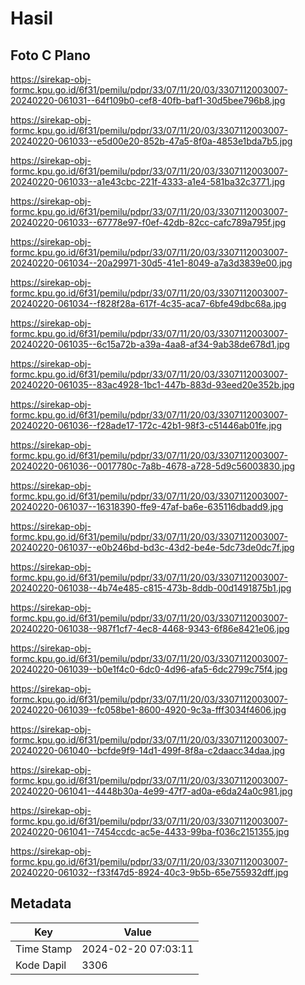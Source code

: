 # Hasil

## Foto C Plano

https://sirekap-obj-formc.kpu.go.id/6f31/pemilu/pdpr/33/07/11/20/03/3307112003007-20240220-061031--64f109b0-cef8-40fb-baf1-30d5bee796b8.jpg

https://sirekap-obj-formc.kpu.go.id/6f31/pemilu/pdpr/33/07/11/20/03/3307112003007-20240220-061033--e5d00e20-852b-47a5-8f0a-4853e1bda7b5.jpg

https://sirekap-obj-formc.kpu.go.id/6f31/pemilu/pdpr/33/07/11/20/03/3307112003007-20240220-061033--a1e43cbc-221f-4333-a1e4-581ba32c3771.jpg

https://sirekap-obj-formc.kpu.go.id/6f31/pemilu/pdpr/33/07/11/20/03/3307112003007-20240220-061033--67778e97-f0ef-42db-82cc-cafc789a795f.jpg

https://sirekap-obj-formc.kpu.go.id/6f31/pemilu/pdpr/33/07/11/20/03/3307112003007-20240220-061034--20a29971-30d5-41e1-8049-a7a3d3839e00.jpg

https://sirekap-obj-formc.kpu.go.id/6f31/pemilu/pdpr/33/07/11/20/03/3307112003007-20240220-061034--f828f28a-617f-4c35-aca7-6bfe49dbc68a.jpg

https://sirekap-obj-formc.kpu.go.id/6f31/pemilu/pdpr/33/07/11/20/03/3307112003007-20240220-061035--6c15a72b-a39a-4aa8-af34-9ab38de678d1.jpg

https://sirekap-obj-formc.kpu.go.id/6f31/pemilu/pdpr/33/07/11/20/03/3307112003007-20240220-061035--83ac4928-1bc1-447b-883d-93eed20e352b.jpg

https://sirekap-obj-formc.kpu.go.id/6f31/pemilu/pdpr/33/07/11/20/03/3307112003007-20240220-061036--f28ade17-172c-42b1-98f3-c51446ab01fe.jpg

https://sirekap-obj-formc.kpu.go.id/6f31/pemilu/pdpr/33/07/11/20/03/3307112003007-20240220-061036--0017780c-7a8b-4678-a728-5d9c56003830.jpg

https://sirekap-obj-formc.kpu.go.id/6f31/pemilu/pdpr/33/07/11/20/03/3307112003007-20240220-061037--16318390-ffe9-47af-ba6e-635116dbadd9.jpg

https://sirekap-obj-formc.kpu.go.id/6f31/pemilu/pdpr/33/07/11/20/03/3307112003007-20240220-061037--e0b246bd-bd3c-43d2-be4e-5dc73de0dc7f.jpg

https://sirekap-obj-formc.kpu.go.id/6f31/pemilu/pdpr/33/07/11/20/03/3307112003007-20240220-061038--4b74e485-c815-473b-8ddb-00d1491875b1.jpg

https://sirekap-obj-formc.kpu.go.id/6f31/pemilu/pdpr/33/07/11/20/03/3307112003007-20240220-061038--987f1cf7-4ec8-4468-9343-6f86e8421e06.jpg

https://sirekap-obj-formc.kpu.go.id/6f31/pemilu/pdpr/33/07/11/20/03/3307112003007-20240220-061039--b0e1f4c0-6dc0-4d96-afa5-6dc2799c75f4.jpg

https://sirekap-obj-formc.kpu.go.id/6f31/pemilu/pdpr/33/07/11/20/03/3307112003007-20240220-061039--fc058be1-8600-4920-9c3a-fff3034f4606.jpg

https://sirekap-obj-formc.kpu.go.id/6f31/pemilu/pdpr/33/07/11/20/03/3307112003007-20240220-061040--bcfde9f9-14d1-499f-8f8a-c2daacc34daa.jpg

https://sirekap-obj-formc.kpu.go.id/6f31/pemilu/pdpr/33/07/11/20/03/3307112003007-20240220-061041--4448b30a-4e99-47f7-ad0a-e6da24a0c981.jpg

https://sirekap-obj-formc.kpu.go.id/6f31/pemilu/pdpr/33/07/11/20/03/3307112003007-20240220-061041--7454ccdc-ac5e-4433-99ba-f036c2151355.jpg

https://sirekap-obj-formc.kpu.go.id/6f31/pemilu/pdpr/33/07/11/20/03/3307112003007-20240220-061032--f33f47d5-8924-40c3-9b5b-65e755932dff.jpg


## Metadata

| Key        | Value               |
| ---------- | ------------------- |
| Time Stamp | 2024-02-20 07:03:11 |
| Kode Dapil | 3306                |



